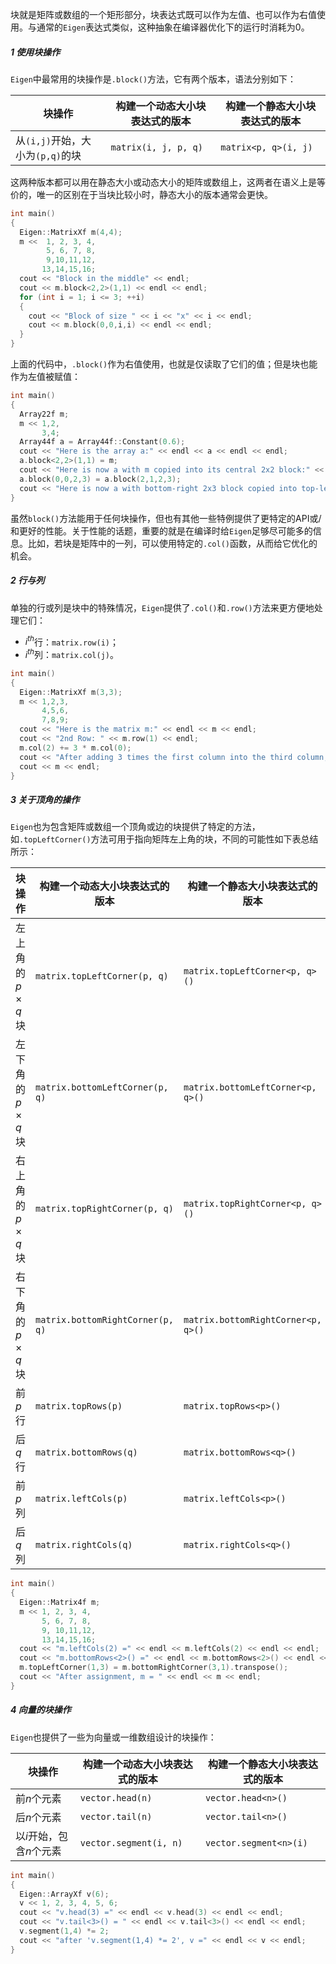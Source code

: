 块就是矩阵或数组的一个矩形部分，块表达式既可以作为左值、也可以作为右值使用。与通常的`Eigen`表达式类似，这种抽象在编译器优化下的运行时消耗为0。



##### 1 使用块操作

`Eigen`中最常用的块操作是`.block()`方法，它有两个版本，语法分别如下：

| 块操作                           | 构建一个动态大小块表达式的版本 | 构建一个静态大小块表达式的版本 |
| -------------------------------- | ------------------------------ | ------------------------------ |
| 从`(i,j)`开始，大小为`(p,q)`的块 | `matrix(i, j, p, q)`           | `matrix<p, q>(i, j)`           |

这两种版本都可以用在静态大小或动态大小的矩阵或数组上，这两者在语义上是等价的，唯一的区别在于当块比较小时，静态大小的版本通常会更快。

```cpp
int main()
{
  Eigen::MatrixXf m(4,4);
  m <<  1, 2, 3, 4,
        5, 6, 7, 8,
        9,10,11,12,
       13,14,15,16;
  cout << "Block in the middle" << endl;
  cout << m.block<2,2>(1,1) << endl << endl;
  for (int i = 1; i <= 3; ++i)
  {
    cout << "Block of size " << i << "x" << i << endl;
    cout << m.block(0,0,i,i) << endl << endl;
  }
}
```

上面的代码中，`.block()`作为右值使用，也就是仅读取了它们的值；但是块也能作为左值被赋值：

```cpp
int main()
{
  Array22f m;
  m << 1,2,
       3,4;
  Array44f a = Array44f::Constant(0.6);
  cout << "Here is the array a:" << endl << a << endl << endl;
  a.block<2,2>(1,1) = m;
  cout << "Here is now a with m copied into its central 2x2 block:" << endl << a << endl << endl;
  a.block(0,0,2,3) = a.block(2,1,2,3);
  cout << "Here is now a with bottom-right 2x3 block copied into top-left 2x3 block:" << endl << a << endl << endl;
}
```

虽然`block()`方法能用于任何块操作，但也有其他一些特例提供了更特定的API或/和更好的性能。关于性能的话题，重要的就是在编译时给`Eigen`足够尽可能多的信息。比如，若块是矩阵中的一列，可以使用特定的`.col()`函数，从而给它优化的机会。



##### 2 行与列

单独的行或列是块中的特殊情况，`Eigen`提供了`.col()`和`.row()`方法来更方便地处理它们：

- $i^{th}$行：`matrix.row(i)`；
- $i^{th}$列：`matrix.col(j)`。

```cpp
int main()
{
  Eigen::MatrixXf m(3,3);
  m << 1,2,3,
       4,5,6,
       7,8,9;
  cout << "Here is the matrix m:" << endl << m << endl;
  cout << "2nd Row: " << m.row(1) << endl;
  m.col(2) += 3 * m.col(0);
  cout << "After adding 3 times the first column into the third column, the matrix m is:\n";
  cout << m << endl;
}
```



##### 3 关于顶角的操作

`Eigen`也为包含矩阵或数组一个顶角或边的块提供了特定的方法，如`.topLeftCorner()`方法可用于指向矩阵左上角的块，不同的可能性如下表总结所示：

| 块操作                | 构建一个动态大小块表达式的版本   | 构建一个静态大小块表达式的版本     |
| --------------------- | -------------------------------- | ---------------------------------- |
| 左上角的$p\times q$块 | `matrix.topLeftCorner(p, q)`     | `matrix.topLeftCorner<p, q>()`     |
| 左下角的$p\times q$块 | `matrix.bottomLeftCorner(p, q)`  | `matrix.bottomLeftCorner<p, q>()`  |
| 右上角的$p\times q$块 | `matrix.topRightCorner(p, q)`    | `matrix.topRightCorner<p, q>()`    |
| 右下角的$p\times q$块 | `matrix.bottomRightCorner(p, q)` | `matrix.bottomRightCorner<p, q>()` |
| 前$p$行               | `matrix.topRows(p)`              | `matrix.topRows<p>()`              |
| 后$q$行               | `matrix.bottomRows(q)`           | `matrix.bottomRows<q>()`           |
| 前$p$列               | `matrix.leftCols(p)`             | `matrix.leftCols<p>()`             |
| 后$q$列               | `matrix.rightCols(q)`            | `matrix.rightCols<q>()`            |

```cpp
int main()
{
  Eigen::Matrix4f m;
  m << 1, 2, 3, 4,
       5, 6, 7, 8,
       9, 10,11,12,
       13,14,15,16;
  cout << "m.leftCols(2) =" << endl << m.leftCols(2) << endl << endl;
  cout << "m.bottomRows<2>() =" << endl << m.bottomRows<2>() << endl << endl;
  m.topLeftCorner(1,3) = m.bottomRightCorner(3,1).transpose();
  cout << "After assignment, m = " << endl << m << endl;
}
```



##### 4 向量的块操作

`Eigen`也提供了一些为向量或一维数组设计的块操作：

| 块操作                   | 构建一个动态大小块表达式的版本 | 构建一个静态大小块表达式的版本 |
| ------------------------ | ------------------------------ | ------------------------------ |
| 前$n$个元素              | `vector.head(n)`               | `vector.head<n>()`             |
| 后$n$个元素              | `vector.tail(n)`               | `vector.tail<n>()`             |
| 以$i$开始，包含$n$个元素 | `vector.segment(i, n)`         | `vector.segment<n>(i)`         |

```cpp
int main()
{
  Eigen::ArrayXf v(6);
  v << 1, 2, 3, 4, 5, 6;
  cout << "v.head(3) =" << endl << v.head(3) << endl << endl;
  cout << "v.tail<3>() = " << endl << v.tail<3>() << endl << endl;
  v.segment(1,4) *= 2;
  cout << "after 'v.segment(1,4) *= 2', v =" << endl << v << endl;
}
```

